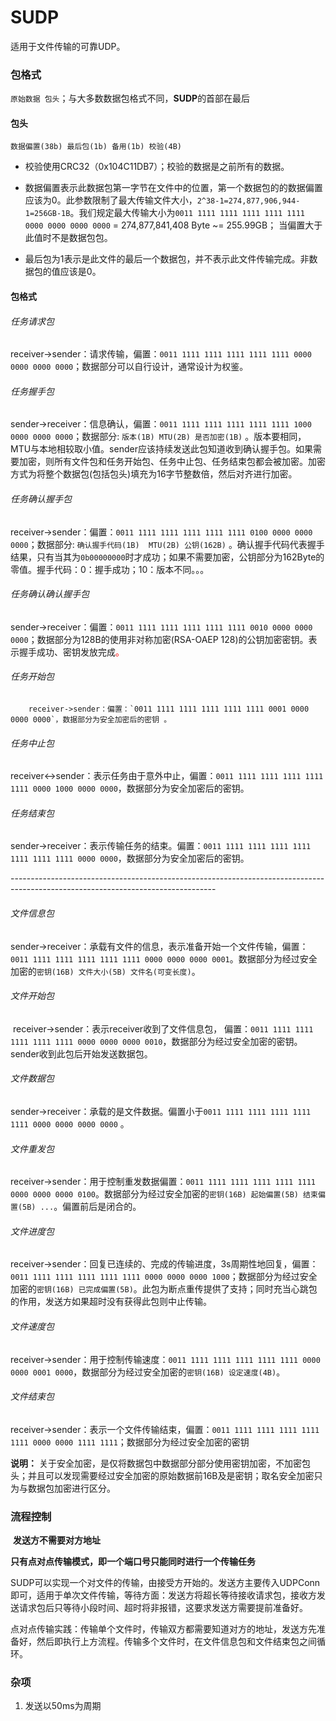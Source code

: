 # SUDP

适用于文件传输的可靠UDP。

### 包格式

​      `原始数据 包头`；与大多数数据包格式不同，**SUDP**的首部在最后

#### 包头

`数据偏置(38b) 最后包(1b) 备用(1b) 校验(4B) `

- 校验使用CRC32（0x104C11DB7）；校验的数据是之前所有的数据。

- 数据偏置表示此数据包第一字节在文件中的位置，第一个数据包的的数据偏置应该为0。此参数限制了最大传输文件大小，`2^38-1=274,877,906,944-1=256GB-1B`。我们规定最大传输大小为`0011 1111 1111 1111 1111 1111 0000 0000 0000 0000` = 274,877,841,408 Byte ~= 255.99GB； 当偏置大于此值时不是数据包包。

- 最后包为1表示是此文件的最后一个数据包，并不表示此文件传输完成。非数据包的值应该是0。

  

#### 包格式



###### 任务请求包

​		receiver->sender：请求传输，偏置：`0011 1111 1111 1111 1111 1111 0000 0000 0000 0000`；数据部分可以自行设计，通常设计为权鉴。

###### 任务握手包

​		sender->receiver：信息确认，偏置：`0011 1111 1111 1111 1111 1111 1000 0000 0000 0000`；数据部分:    `版本(1B) MTU(2B) 是否加密(1B)` 。版本要相同，MTU与本地相较取小值。sender应该持续发送此包知道收到确认握手包。如果需要加密，则所有文件包和任务开始包、任务中止包、任务结束包都会被加密。加密方式为将整个数据包(包括包头)填充为16字节整数倍，然后对齐进行加密。

###### 任务确认握手包

​		receiver->sender：偏置：`0011 1111 1111 1111 1111 1111 0100 0000 0000 0000`；数据部分:    `确认握手代码(1B)  MTU(2B) 公钥(162B)` 。确认握手代码代表握手结果，只有当其为`0b00000000`时才成功；如果不需要加密，公钥部分为162Byte的零值。握手代码：0：握手成功；10：版本不同。。。

###### 任务确认确认握手包

​		sender->receiver：偏置：`0011 1111 1111 1111 1111 1111 0010 0000 0000 0000`；数据部分为128B的使用非对称加密(RSA-OAEP 128)的公钥加密密钥。表示握手成功、密钥发放完成<font color="red">。</font>

###### 任务开始包

 		receiver->sender：偏置：`0011 1111 1111 1111 1111 1111 0001 0000 0000 0000`，数据部分为安全加密后的密钥 。

###### 任务中止包

​		receiver<->sender：表示任务由于意外中止，偏置：`0011 1111 1111 1111 1111 1111 0000 1000 0000 0000`，数据部分为安全加密后的密钥。

###### 任务结束包

​		sender->receiver：表示传输任务的结束。偏置：`0011 1111 1111 1111 1111 1111 1111 1111 0000 0000`，数据部分为安全加密后的密钥。

​                                     ---------------------------------------------------------------------------------------------------------------------------------

######  文件信息包

​    	sender->receiver：承载有文件的信息，表示准备开始一个文件传输，偏置：`0011 1111 1111 1111 1111 1111 0000 0000 0000 0001`。数据部分为经过安全加密的`密钥(16B) 文件大小(5B) 文件名(可变长度)`。

###### 文件开始包

​		receiver->sender：表示receiver收到了文件信息包， 偏置：`0011 1111 1111 1111 1111 1111 0000 0000 0000 0010`，数据部分为经过安全加密的密钥。sender收到此包后开始发送数据包。

###### 文件数据包

​    	sender->receiver：承载的是文件数据。偏置小于`0011 1111 1111 1111 1111 1111 0000 0000 0000 0000` 。

###### 文件重发包

​		receiver->sender：用于控制重发数据偏置：`0011 1111 1111 1111 1111 1111 0000 0000 0000 0100`。数据部分为经过安全加密的`密钥(16B) 起始偏置(5B) 结束偏置(5B) ...`。偏置前后是闭合的。

###### 文件进度包

​		receiver->sender：回复已连续的、完成的传输进度，3s周期性地回复，偏置：`0011 1111 1111 1111 1111 1111 0000 0000 0000 1000`；数据部分为经过安全加密的`密钥(16B) 已完成偏置(5B)`。此包为断点重传提供了支持；同时充当心跳包的作用，发送方如果超时没有获得此包则中止传输。

###### 文件速度包

​		receiver->sender：用于控制传输速度：`0011 1111 1111 1111 1111 1111 0000 0000 0001 0000`，数据部分为经过安全加密的`密钥(16B) 设定速度(4B)`。

###### 文件结束包

​		receiver->sender：表示一个文件传输结束，偏置：`0011 1111 1111 1111 1111 1111 0000 0000 1111 1111`；数据部分为经过安全加密的密钥

**说明：** 关于安全加密，是仅将数据包中数据部分部分使用密钥加密，不加密包头；并且可以发现需要经过安全加密的原始数据前16B及是密钥；取名安全加密只为与数据包加密进行区分。







###  流程控制

​		**发送方不需要对方地址**

​		**只有点对点传输模式，即一个端口号只能同时进行一个传输任务**



​		SUDP可以实现一个对文件的传输，由接受方开始的。发送方主要传入UDPConn即可，适用于单次文件传输，等待方面：发送方将超长等待接收请求包，接收方发送请求包后只等待小段时间、超时将非报错，这要求发送方需要提前准备好。

​		点对点传输实践：传输单个文件时，传输双方都需要知道对方的地址，发送方先准备好，然后即执行上方流程。传输多个文件时，在文件信息包和文件结束包之间循环。



### 杂项

1. 发送以50ms为周期